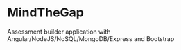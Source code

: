 # MindTheGap
Assessment builder application with Angular/NodeJS/NoSQL/MongoDB/Express and Bootstrap
